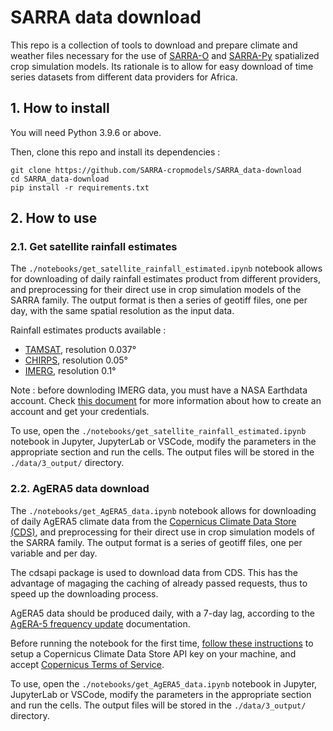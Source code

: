
# SARRA data download

This repo is a collection of tools to download and prepare climate and weather files necessary for the use of [SARRA-O](https://gitlab.cirad.fr/sarrao/model/sarrao) and [SARRA-Py](https://github.com/SARRA-cropmodels/SARRA-Py) spatialized crop simulation models. Its rationale is to allow for easy download of time series datasets from different data providers for Africa.



## 1. How to install

You will need Python 3.9.6 or above.

Then, clone this repo and install its dependencies :

    git clone https://github.com/SARRA-cropmodels/SARRA_data-download
    cd SARRA_data-download
    pip install -r requirements.txt



## 2. How to use

### 2.1. Get satellite rainfall estimates

The `./notebooks/get_satellite_rainfall_estimated.ipynb` notebook allows for downloading of daily rainfall estimates product from different providers, and preprocessing for their direct use in crop simulation models of the SARRA family. The output format is then a series of geotiff files, one per day, with the same spatial resolution as the input data. 

Rainfall estimates products available :
- [TAMSAT](https://www.tamsat.org.uk/), resolution 0.037°
- [CHIRPS](https://www.chc.ucsb.edu/data/chirps), resolution 0.05°
- [IMERG](https://gpm.nasa.gov/data/imerg), resolution 0.1°

Note : before downloding IMERG data, you must have a NASA Earthdata account. Check [this document](https://gpm.nasa.gov/sites/default/files/2021-01/arthurhouhttps_retrieval.pdf) for more information about how to create an account and get your credentials.

To use, open the `./notebooks/get_satellite_rainfall_estimated.ipynb` notebook in Jupyter, JupyterLab or VSCode, modify the parameters in the appropriate section and run the cells. The output files will be stored in the `./data/3_output/` directory.



### 2.2. AgERA5 data download

The `./notebooks/get_AgERA5_data.ipynb` notebook allows for downloading of daily AgERA5 climate data from the [Copernicus Climate Data Store (CDS)](https://cds.climate.copernicus.eu/#!/home), and preprocessing for their direct use in crop simulation models of the SARRA family. The output format is a series of geotiff files, one per variable and per day.

The cdsapi package is used to download data from CDS. This has the advantage of magaging the caching of already passed requests, thus to speed up the downloading process.

AgERA5 data should be produced daily, with a 7-day lag, according to the [AgERA-5 frequency update](https://confluence.ecmwf.int/display/CUSF/AgERA-5+frequency+update) documentation.

Before running the notebook for the first time, [follow these instructions](https://cds.climate.copernicus.eu/api-how-to) to setup a Copernicus Climate Data Store API key on your machine, and accept [Copernicus Terms of Service](https://cds.climate.copernicus.eu/cdsapp/#!/terms/licence-to-use-copernicus-products).

To use, open the `./notebooks/get_AgERA5_data.ipynb` notebook in Jupyter, JupyterLab or VSCode, modify the parameters in the appropriate section and run the cells. The output files will be stored in the `./data/3_output/` directory.

